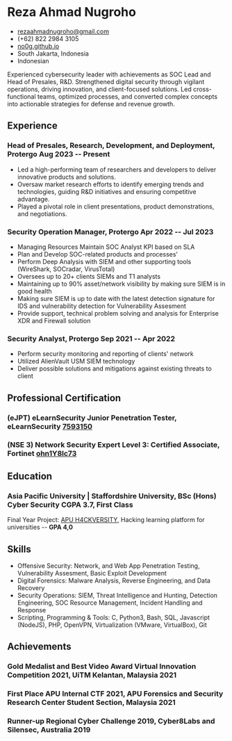 <!-- The (first) h1 will be used as the <title> of the HTML page -->
# Reza Ahmad Nugroho

<!-- The unordered list immediately after the h1 will be formatted on a single
line. It is intended to be used for contact details -->
- <rezaahmadnugroho@gmail.com>
- (+62) 822 2984 3105
- [no0g.github.io](https://no0g.github.io)
- South Jakarta, Indonesia
- Indonesian

<!-- The paragraph after the h1 and ul and before the first h2 is optional. It
is intended to be used for a short summary. -->
Experienced cybersecurity leader with achievements as SOC Lead and Head of Presales, R&D. Strengthened digital security through vigilant operations, driving innovation, and client-focused solutions. Led cross-functional teams, optimized processes, and converted complex concepts into actionable strategies for defense and revenue growth.

## Experience

<!-- You have to wrap the "left" and "right" half of these headings in spans by
hand -->
### <span>Head of Presales, Research, Development, and Deployment, Protergo</span> <span>Aug 2023 -- Present</span>

 - Led a high-performing team of researchers and developers to deliver innovative products and solutions.  
 - Oversaw market research efforts to identify emerging trends and technologies, guiding R&D initiatives and ensuring competitive advantage.
 - Played a pivotal role in client presentations, product demonstrations, and negotiations.

### <span>Security Operation Manager, Protergo</span> <span>Apr 2022 -- Jul 2023</span>

 - Managing Resources Maintain SOC Analyst KPI based on SLA
 - Plan and Develop SOC-related products and processes'
 - Perform Deep Analysis with SIEM and other supporting tools (WireShark, SOCradar, VirusTotal)   
 - Oversees up to 20+ clients SIEMs and T1 analysts   
 - Maintaining up to 90% asset/network visibility by making sure SIEM is in good health    
 - Making sure SIEM is up to date with the latest detection signature for IDS and vulnerability detection for Vulnerability Assesment   
 - Provide support, technical problem solving and analysis for Enterprise XDR and Firewall solution


### <span>Security Analyst, Protergo</span> <span>Sep 2021 -- Apr 2022</span>

 - Perform security monitoring and reporting of clients' network
 - Utilized AlienVault USM SIEM technology
 - Deliver possible solutions and mitigations against existing threats to client


## Professional Certification

### <span>(eJPT) eLearnSecurity Junior Penetration Tester, eLearnSecurity</span> <span>[7593150](https://verified.elearnsecurity.com/certificates/1dd79b09-a9d2-495f-8535-abe05d956157)</span>

### <span>(NSE 3) Network Security Expert Level 3: Certified Associate, Fortinet</span> <span>[ohn1Y8lc73](http://no0g.github.io/assets/cert/NSE3.pdf)</span>

## Education 

### <span>Asia Pacific University | Staffordshire University, BSc (Hons) Cyber Security</span> <span>CGPA 3.7, First Class</span>

Final Year Project: [APU H4CKVERSITY](https://vic22.my/wp-content/uploads/2021/11/INNOVATION-INSIGHTS-SERIES-2-2021.pdf#page=77), Hacking learning platform for universities -- <b>GPA 4,0</b>

## Skills
 
 - Offensive Security: Network, and Web App Penetration Testing, Vulnerability Assesment, Basic Exploit Development
 - Digital Forensics: Malware Analysis, Reverse Engineering, and Data Recovery
 - Security Operations: SIEM, Threat Intelligence and Hunting, Detection Engineering, SOC Resource Management, Incident Handling and Response
 - Scripting, Programming & Tools: C, Python3, Bash, SQL, Javascript (NodeJS), PHP, OpenVPN, Virtualization (VMware, VirtualBox), Git

## Achievements

### <span>Gold Medalist and Best Video Award Virtual Innovation Competition 2021, UiTM Kelantan, Malaysia </span> <span>2021</span>
### <span>First Place APU Internal CTF 2021, APU Forensics and Security Research Center Student Section, Malaysia </span> <span>2021</span>
### <span>Runner-up Regional Cyber Challenge 2019, Cyber8Labs and Silensec, Australia </span> <span>2019</span>





